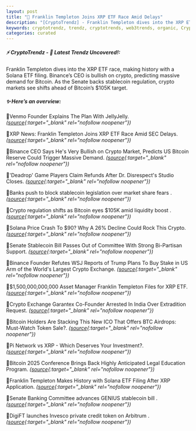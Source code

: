 ```yaml
---
layout: post
title: "🌅 Franklin Templeton Joins XRP ETF Race Amid Delays"
description: "[CryptoTrendz] - Franklin Templeton dives into the XRP ETF race, making history with a Solana ETF filing. Binance’s CEO is bullish on crypto, predicting massive demand for Bitcoin. As the Senate backs stablecoin regulation, crypto markets see shifts ahead of Bitcoin’s $105K target."
keywords: cryptotrendz, trendz, cryptotrends, web3trends, organic, Crypto, XRP, Trump, Arbitrum, Network, stablecoin, SEC, Banking, Token, CEO, market, Bitcoin, India, BTC
categories: curated
---
```


##### ⚡ CryptoTrendz - 📌 *Latest Trendz Uncovered!:*

Franklin Templeton dives into the XRP ETF race, making history with a Solana ETF filing. Binance’s CEO is bullish on crypto, predicting massive demand for Bitcoin. As the Senate backs stablecoin regulation, crypto markets see shifts ahead of Bitcoin’s $105K target.

##### ✨ *Here’s an overview:*


🔹Venmo Founder Explains The Plan With JellyJelly. *([source](https://s.avyag.com/k2af){:target="_blank" rel="nofollow noopener"})*

🔹XRP News: Franklin Templeton Joins XRP ETF Race Amid SEC Delays. *([source](https://s.avyag.com/zcyc){:target="_blank" rel="nofollow noopener"})*

🔹Binance CEO Says He's Very Bullish on Crypto Market, Predicts US Bitcoin Reserve Could Trigger Massive Demand. *([source](https://s.avyag.com/6luf){:target="_blank" rel="nofollow noopener"})*

🔹'Deadrop' Game Players Claim Refunds After Dr. Disrespect's Studio Closes. *([source](https://s.avyag.com/yl0l){:target="_blank" rel="nofollow noopener"})*

🔹Banks push to block stablecoin legislation over market share fears . *([source](https://s.avyag.com/zb11){:target="_blank" rel="nofollow noopener"})*

🔹Crypto regulation shifts as Bitcoin eyes $105K amid liquidity boost . *([source](https://s.avyag.com/sdnw){:target="_blank" rel="nofollow noopener"})*

🔹Solana Price Crash To $90? Why A 26% Decline Could Rock This Crypto. *([source](https://s.avyag.com/ebnd){:target="_blank" rel="nofollow noopener"})*

🔹Senate Stablecoin Bill Passes Out of Committee With Strong Bi-Partisan Support. *([source](https://s.avyag.com/d7ja){:target="_blank" rel="nofollow noopener"})*

🔹Binance Founder Refutes WSJ Reports of Trump Plans To Buy Stake in US Arm of the World's Largest Crypto Exchange. *([source](https://s.avyag.com/asnj){:target="_blank" rel="nofollow noopener"})*

🔹$1,500,000,000,000 Asset Manager Franklin Templeton Files for XRP ETF. *([source](https://s.avyag.com/qppp){:target="_blank" rel="nofollow noopener"})*

🔹Crypto Exchange Garantex Co-Founder Arrested In India Over Extradition Request. *([source](https://s.avyag.com/p4z3){:target="_blank" rel="nofollow noopener"})*

🔹Bitcoin Holders Are Stacking This New ICO That Offers BTC Airdrops: Must-Watch Token Sale?. *([source](https://s.avyag.com/ezv3){:target="_blank" rel="nofollow noopener"})*

🔹Pi Network vs XRP - Which Deserves Your Investment?. *([source](https://s.avyag.com/btuy){:target="_blank" rel="nofollow noopener"})*

🔹Bitcoin 2025 Conference Brings Back Highly Anticipated Legal Education Program. *([source](https://s.avyag.com/ynzg){:target="_blank" rel="nofollow noopener"})*

🔹Franklin Templeton Makes History with Solana ETF Filing After XRP Application. *([source](https://s.avyag.com/f1j9){:target="_blank" rel="nofollow noopener"})*

🔹Senate Banking Committee advances GENIUS stablecoin bill . *([source](https://s.avyag.com/6qzn){:target="_blank" rel="nofollow noopener"})*

🔹DigiFT launches Invesco private credit token on Arbitrum . *([source](https://s.avyag.com/jyx9){:target="_blank" rel="nofollow noopener"})*
